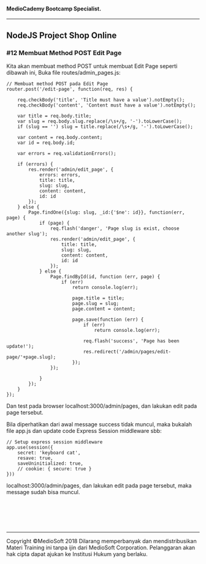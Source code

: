 #### MedioCademy Bootcamp Specialist.

---

## NodeJS Project Shop Online

### #12 Membuat Method POST Edit Page

Kita akan membuat method POST untuk membuat Edit Page seperti dibawah ini,
Buka file routes/admin_pages.js:

	// Membuat method POST pada Edit Page
	router.post('/edit-page', function(req, res) {

		req.checkBody('title', 'Title must have a value').notEmpty();
		req.checkBody('content', 'Content must have a value').notEmpty();

		var title = req.body.title;
		var slug = req.body.slug.replace(/\s+/g, '-').toLowerCase();
		if (slug == '') slug = title.replace(/\s+/g, '-').toLowerCase();

		var content = req.body.content;
		var id = req.body.id;

		var errors = req.validationErrors();

		if (errors) {
			res.render('admin/edit_page', {
				errors: errors,
				title: title,
				slug: slug,
				content: content,
				id: id
			});
		} else {
			Page.findOne({slug: slug, _id:{'$ne': id}}, function(err, page) {
				if (page) {
					req.flash('danger', 'Page slug is exist, choose another slug');
					res.render('admin/edit_page', {
						title: title,
						slug: slug,
						content: content,
						id: id
					});
				} else {
					Page.findById(id, function (err, page) {
						if (err)
							return console.log(err);
							
							page.title = title;
							page.slug = slug;
							page.content = content;
							
							page.save(function (err) {
								if (err)
									return console.log(err);

								req.flash('success', 'Page has been update!');
								res.redirect('/admin/pages/edit-page/'+page.slug);
							});
					});

				}
			});
		}
	});

Dan test pada browser localhost:3000/admin/pages, dan lakukan edit pada page tersebut.

Bila diperhatikan dari awal message success tidak muncul, maka bukalah file app.js dan update code Express Session middleware sbb:

	// Setup express session middleware
	app.use(session({
		secret: 'keyboard cat',
		resave: true,
		saveUninitialized: true,
		// cookie: { secure: true }
	}))

localhost:3000/admin/pages, dan lakukan edit pada page tersebut, maka message sudah bisa muncul.





























<br><br><br><br>

---
Copyright &copy;MedioSoft 2018 
Dilarang memperbanyak dan mendistribusikan Materi Training ini tanpa ijin dari MedioSoft Corporation. Pelanggaran akan hak cipta dapat ajukan ke Institusi Hukum yang berlaku.